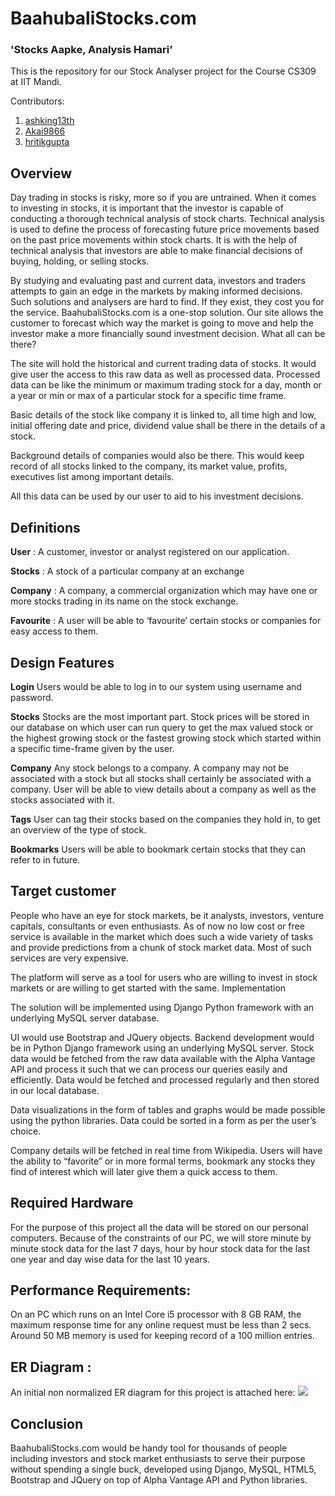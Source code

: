 # BaahubaliStocks.com
### 'Stocks Aapke, Analysis Hamari’

This is the repository for our Stock Analyser project for the Course CS309 at IIT Mandi.

Contributors:
1. [ashking13th](https://github.com/ashking13th)
2. [Akai9866](https://github.com/Akai9866)
3. [hritikgupta](https://github.com/hritikgupta)

## Overview
Day trading in stocks is risky, more so if you are untrained. When it comes to investing in stocks, it is important that the investor is capable of conducting a thorough technical analysis of stock charts. Technical analysis is used to define the process of forecasting future price movements based on the past price movements within stock charts. It is with the help of technical analysis that investors are able to make financial decisions of buying, holding, or selling stocks. 

By studying and evaluating past and current data, investors and traders attempts to gain an edge in the markets by making informed decisions. Such solutions and analysers are hard to find. If they exist, they cost you for the service.
BaahubaliStocks.com is a one-stop solution. Our site allows the customer to forecast which way the market is going to move and help the investor make a more financially sound investment decision. 
What all can be there?

The site will hold the historical and current trading data of stocks. It would give user the access to this raw data as well as processed data. Processed data can be like the minimum or maximum trading stock for a day, month or a year or min or max of a particular stock for a specific time frame.

Basic details of the stock like company it is linked to, all time high and low, initial offering date and price, dividend value shall be there in the details of a stock.

Background details of companies would also be there. This would keep record of all stocks linked to the company, its market value, profits, executives list among important details.

All this data can be used by our user to aid to his investment decisions.

## Definitions
**User** :	A customer, investor or analyst registered on our application.

**Stocks** :    A stock of a particular company at an exchange

**Company** :  A company, a commercial organization which may have one or more stocks trading in its name on the stock exchange.

**Favourite** : A user will be able to ‘favourite’ certain stocks or companies for easy access to them. 

## Design Features
**Login**
Users would be able to log in to our system using username and password.

**Stocks**
Stocks are the most important part. Stock prices will be stored in our database on which user can run query to get the max valued stock or the highest growing stock or the fastest growing stock which started within a specific time-frame given by the user.

**Company**
Any stock belongs to a company. A company may not be associated with a stock but all stocks shall certainly be associated with a company. User will be able to view details about a company as well as the stocks associated with it.

**Tags**
User can tag their stocks based on the companies they hold in, to get an overview of the type of stock.

**Bookmarks**
Users will be able to bookmark certain stocks that they can refer to in future.

## Target customer

People who have an eye for stock markets, be it analysts, investors, venture capitals, consultants or even enthusiasts.
As of now no low cost or free service is available in the market which does such a wide variety of tasks and provide predictions from a chunk of stock market data. Most of such services are very expensive. 

The platform will serve as a tool for users who are willing to invest in stock markets or are willing to get started with the same. 
Implementation

The solution will be implemented using Django Python framework with an underlying MySQL server database.

UI would use Bootstrap and JQuery objects. Backend development would be in Python Django framework using an underlying MySQL server.
Stock data would be fetched from the raw data available with the Alpha Vantage API and process it such that we can process our queries easily and efficiently. Data would be fetched and processed regularly and then stored in our local database.

Data visualizations in the form of tables and graphs would be made possible using the python libraries. Data could be sorted in a form as per the user’s choice. 

Company details will be fetched in real time from Wikipedia.
Users will have the ability to “favorite” or in more formal terms, bookmark any stocks they find of interest which will later give them a quick access to them.

## Required Hardware
For the purpose of this project all the data will be stored on our personal computers. Because of the constraints of our PC, we will store minute by minute stock data for the last 7 days, hour by hour stock data for the last one year and day wise data for the last 10 years.

## Performance Requirements:
On an PC which runs on an Intel Core i5 processor with 8 GB RAM, the maximum response time for any online request must be less than 2 secs. Around 50 MB memory is used for keeping record of a 100 million entries.

## ER Diagram :
An initial non normalized ER diagram for this project is attached here: 
![](https://github.com/ashking13th/baahubalistocks/blob/basic-structure/images/er-diag.PNG)

## Conclusion
BaahubaliStocks.com would be handy tool for thousands of people including investors and stock market enthusiasts to serve their purpose without spending a single buck, developed using Django, MySQL, HTML5, Bootstrap and JQuery on top of Alpha Vantage API and Python libraries. 
